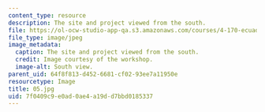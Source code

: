 ```yaml
---
content_type: resource
description: The site and project viewed from the south.
file: https://ol-ocw-studio-app-qa.s3.amazonaws.com/courses/4-170-ecuador-workshop-fall-2006/7f0409c9e0ad0ae4a19dd7bbd0185337_05.jpg
file_type: image/jpeg
image_metadata:
  caption: The site and project viewed from the south.
  credit: Image courtesy of the workshop.
  image-alt: South view.
parent_uid: 64f8f813-d452-6681-cf02-93ee7a11950e
resourcetype: Image
title: 05.jpg
uid: 7f0409c9-e0ad-0ae4-a19d-d7bbd0185337
---
```

